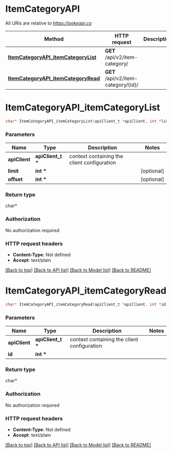 # ItemCategoryAPI

All URIs are relative to *https://pokeapi.co*

Method | HTTP request | Description
------------- | ------------- | -------------
[**ItemCategoryAPI_itemCategoryList**](ItemCategoryAPI.md#ItemCategoryAPI_itemCategoryList) | **GET** /api/v2/item-category/ | 
[**ItemCategoryAPI_itemCategoryRead**](ItemCategoryAPI.md#ItemCategoryAPI_itemCategoryRead) | **GET** /api/v2/item-category/{id}/ | 


# **ItemCategoryAPI_itemCategoryList**
```c
char* ItemCategoryAPI_itemCategoryList(apiClient_t *apiClient, int *limit, int *offset);
```

### Parameters
Name | Type | Description  | Notes
------------- | ------------- | ------------- | -------------
**apiClient** | **apiClient_t \*** | context containing the client configuration |
**limit** | **int \*** |  | [optional] 
**offset** | **int \*** |  | [optional] 

### Return type

char*



### Authorization

No authorization required

### HTTP request headers

 - **Content-Type**: Not defined
 - **Accept**: text/plain

[[Back to top]](#) [[Back to API list]](../README.md#documentation-for-api-endpoints) [[Back to Model list]](../README.md#documentation-for-models) [[Back to README]](../README.md)

# **ItemCategoryAPI_itemCategoryRead**
```c
char* ItemCategoryAPI_itemCategoryRead(apiClient_t *apiClient, int *id);
```

### Parameters
Name | Type | Description  | Notes
------------- | ------------- | ------------- | -------------
**apiClient** | **apiClient_t \*** | context containing the client configuration |
**id** | **int \*** |  | 

### Return type

char*



### Authorization

No authorization required

### HTTP request headers

 - **Content-Type**: Not defined
 - **Accept**: text/plain

[[Back to top]](#) [[Back to API list]](../README.md#documentation-for-api-endpoints) [[Back to Model list]](../README.md#documentation-for-models) [[Back to README]](../README.md)

